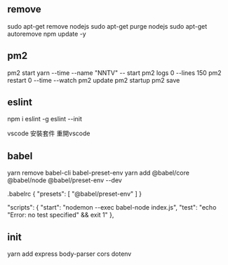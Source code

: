 ## remove
sudo apt-get remove nodejs
sudo apt-get purge nodejs
sudo apt-get autoremove
npm update -y

## pm2 
pm2 start yarn --time --name "NNTV" -- start
pm2 logs 0 --lines 150
pm2 restart 0 --time --watch
pm2 update
pm2 startup
pm2 save
## eslint
npm i eslint -g
eslint --init

vscode 安裝套件 重開vscode

## babel
yarn remove babel-cli babel-preset-env
yarn add @babel/core @babel/node @babel/preset-env --dev

.babelrc
{
  "presets": [
    "@babel/preset-env"
  ]
}

  "scripts": {
    "start": "nodemon --exec babel-node index.js",
    "test": "echo \"Error: no test specified\" && exit 1"
  },

## init 
yarn add express body-parser cors dotenv